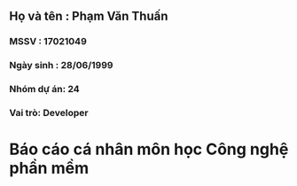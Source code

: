 
## Họ và tên : Phạm Văn Thuấn

### MSSV : 17021049

### Ngày sinh : 28/06/1999

### Nhóm dự án: 24

### Vai trò: Developer

# Báo cáo cá nhân môn học Công nghệ phần mềm
